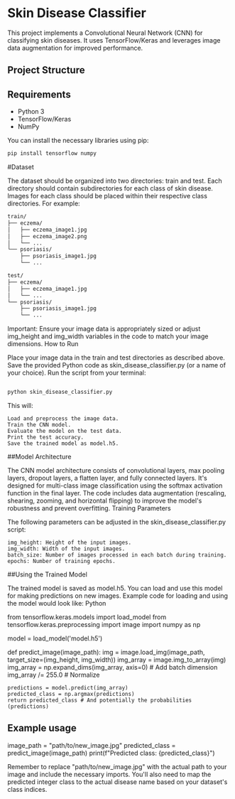 
# Skin Disease Classifier

This project implements a Convolutional Neural Network (CNN) for classifying skin diseases.  It uses TensorFlow/Keras and leverages image data augmentation for improved performance.

## Project Structure

## Requirements

- Python 3
- TensorFlow/Keras
- NumPy

You can install the necessary libraries using pip:

```bash
pip install tensorflow numpy
```
#Dataset

The dataset should be organized into two directories: train and test. Each directory should contain subdirectories for each class of skin disease.  Images for each class should be placed within their respective class directories.  For example:
```bash
train/
├── eczema/
│   ├── eczema_image1.jpg
│   ├── eczema_image2.png
│   └── ...
└── psoriasis/
    ├── psoriasis_image1.jpg
    └── ...

test/
├── eczema/
│   ├── eczema_image1.jpg
│   └── ...
└── psoriasis/
    ├── psoriasis_image1.jpg
    └── ...
```
Important: Ensure your image data is appropriately sized or adjust img_height and img_width variables in the code to match your image dimensions.
How to Run

Place your image data in the train and test directories as described above.
Save the provided Python code as skin_disease_classifier.py (or a name of your choice).
Run the script from your terminal:

```Bash

python skin_disease_classifier.py
```
This will:

    Load and preprocess the image data.
    Train the CNN model.
    Evaluate the model on the test data.
    Print the test accuracy.
    Save the trained model as model.h5.

##Model Architecture

The CNN model architecture consists of convolutional layers, max pooling layers, dropout layers, a flatten layer, and fully connected layers.  It's designed for multi-class image classification using the softmax activation function in the final layer.  The code includes data augmentation (rescaling, shearing, zooming, and horizontal flipping) to improve the model's robustness and prevent overfitting.
Training Parameters

The following parameters can be adjusted in the skin_disease_classifier.py script:

    img_height: Height of the input images.
    img_width: Width of the input images.
    batch_size: Number of images processed in each batch during training.
    epochs: Number of training epochs.

##Using the Trained Model

The trained model is saved as model.h5. You can load and use this model for making predictions on new images.  Example code for loading and using the model would look like:
Python

from tensorflow.keras.models import load_model
from tensorflow.keras.preprocessing import image
import numpy as np

model = load_model('model.h5')

def predict_image(image_path):
    img = image.load_img(image_path, target_size=(img_height, img_width))
    img_array = image.img_to_array(img)
    img_array = np.expand_dims(img_array, axis=0)  # Add batch dimension
    img_array /= 255.0  # Normalize

    predictions = model.predict(img_array)
    predicted_class = np.argmax(predictions)
    return predicted_class # And potentially the probabilities (predictions)

## Example usage
image_path = "path/to/new_image.jpg"
predicted_class = predict_image(image_path)
print(f"Predicted class: {predicted_class}")

Remember to replace "path/to/new_image.jpg" with the actual path to your image and include the necessary imports.  You'll also need to map the predicted integer class to the actual disease name based on your dataset's class indices.
